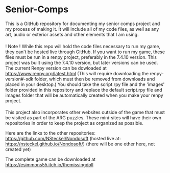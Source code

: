 # Senior-Comps
This is a GitHub repository for documenting my senior comps project and my process of making it. It will include all of my code files, as well as any art, audio or exterior assets and other elements that I am using. 

####
! Note ! While this repo will hold the code files necessary to run my game, they can't be hosted live through GitHub. If you want to run my game, these files must be run in a renpy project, preferably in the 7.4.10 version. This project was built using the 7.4.10 version, but later versions can be used. The current Renpy version can be dowloaded at https://www.renpy.org/latest.html (This will require downloading the renpy-version#-sdk folder, which must then be removed from downloads and placed in your desktop.) You should take the script.rpy file and the 'images' folder provided in this repository and replace the default script.rpy file and images folder that will be automatically created when you make your renpy project. 
####

This project also incorporates other websites outside of the game that must be visited as part of the ARG puzzles. These mini-sites will have their own repositories in order to keep the project as organized as possible.

Here are the links to the other repositories:
https://github.com/NSteckel/Nondosoft (hosted live at: https://nsteckel.github.io/Nondosoft/)
(there will be one other here, not created yet)

The complete game can be downloaded at https://esimmons55.itch.io/themissingdoll
